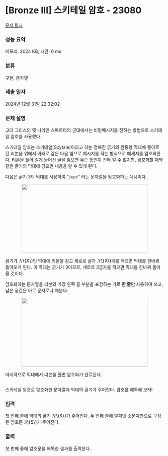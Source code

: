# [Bronze III] 스키테일 암호 - 23080 

[문제 링크](https://www.acmicpc.net/problem/23080) 

### 성능 요약

메모리: 2024 KB, 시간: 0 ms

### 분류

구현, 문자열

### 제출 일자

2024년 12월 31일 22:32:02

### 문제 설명

<p>고대 그리스의 옛 나라인 스파르타의 군대에서는 비밀메시지를 전하는 방법으로 스키테일 암호를 사용했다.</p>

<p>스키테일 암호는 스키테일(Scytale)이라고 하는 정해진 굵기의 원통형 막대에 종이로 된 리본을 위에서 아래로 감은 다음 옆으로 메시지를 적는 방식으로 메세지를 암호화한다. 리본을 풀어 길게 늘어선 글을 읽으면 무슨 뜻인지 전혀 알 수 없지만, 암호화할 때와 같은 굵기의 막대에 감으면 내용을 알 수 있게 된다.</p>

<p>다음은 굵기 3의 막대를 사용하여 "<code>iupc</code>" 라는 문자열을 암호화하는 예시이다.</p>

<p style="text-align: center;"><img alt="" src="https://upload.acmicpc.net/21dd22ef-83b1-4ad7-9fec-d645306ee12f/-/preview/" style="height: 219px; width: 400px;"></p>

<p>굵기가 <mjx-container class="MathJax" jax="CHTML" style="font-size: 109%; position: relative;"><mjx-math class="MJX-TEX" aria-hidden="true"><mjx-mi class="mjx-i"><mjx-c class="mjx-c1D44B TEX-I"></mjx-c></mjx-mi></mjx-math><mjx-assistive-mml unselectable="on" display="inline"><math xmlns="http://www.w3.org/1998/Math/MathML"><mi>X</mi></math></mjx-assistive-mml><span aria-hidden="true" class="no-mathjax mjx-copytext">\(X\)</span></mjx-container>인 막대에 리본을 감고 세로로 글자 <mjx-container class="MathJax" jax="CHTML" style="font-size: 109%; position: relative;"><mjx-math class="MJX-TEX" aria-hidden="true"><mjx-mi class="mjx-i"><mjx-c class="mjx-c1D44B TEX-I"></mjx-c></mjx-mi></mjx-math><mjx-assistive-mml unselectable="on" display="inline"><math xmlns="http://www.w3.org/1998/Math/MathML"><mi>X</mi></math></mjx-assistive-mml><span aria-hidden="true" class="no-mathjax mjx-copytext">\(X\)</span></mjx-container>개를 적으면 막대를 한바퀴 돌아오게 된다. 이 막대는 굵기가 3이므로, 세로로 3글자를 적으면 막대를 한바퀴 돌아올 것이다.</p>

<p>암호화하는 문자열을 리본의 가장 왼쪽 끝 부분을 포함하는 가로 <strong>한 줄만</strong> 사용하여 쓰고, 남은 공간은 아무 문자로나 채운다.</p>

<p style="text-align: center;"><img alt="" src="https://upload.acmicpc.net/b6ade534-0048-480f-95aa-d7ce528f2c1d/-/preview/" style="height: 219px; width: 400px;"></p>

<p>마지막으로 막대에서 리본을 풀면 암호화가 완료된다.</p>

<p style="text-align: center;"><img alt="" src="https://upload.acmicpc.net/000d5186-c0c5-4847-bde5-0ce9b055e2d6/-/preview/"></p>

<p>스키테일 암호로 암호화한 문자열과 막대의 굵기가 주어진다. 암호를 해독해 보자!</p>

### 입력 

 <p>첫 번째 줄에 막대의 굵기 <mjx-container class="MathJax" jax="CHTML" style="font-size: 109%; position: relative;"><mjx-math class="MJX-TEX" aria-hidden="true"><mjx-mi class="mjx-i"><mjx-c class="mjx-c1D43E TEX-I"></mjx-c></mjx-mi></mjx-math><mjx-assistive-mml unselectable="on" display="inline"><math xmlns="http://www.w3.org/1998/Math/MathML"><mi>K</mi></math></mjx-assistive-mml><span aria-hidden="true" class="no-mathjax mjx-copytext">\(K\)</span></mjx-container>가 주어진다. 두 번째 줄에 알파벳 소문자만으로 구성된 암호문 <mjx-container class="MathJax" jax="CHTML" style="font-size: 109%; position: relative;"><mjx-math class="MJX-TEX" aria-hidden="true"><mjx-mi class="mjx-i"><mjx-c class="mjx-c1D446 TEX-I"></mjx-c></mjx-mi></mjx-math><mjx-assistive-mml unselectable="on" display="inline"><math xmlns="http://www.w3.org/1998/Math/MathML"><mi>S</mi></math></mjx-assistive-mml><span aria-hidden="true" class="no-mathjax mjx-copytext">\(S\)</span></mjx-container>가 주어진다.</p>

### 출력 

 <p>첫 번째 줄에 암호문을 해독한 결과를 출력한다.</p>

